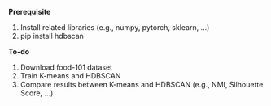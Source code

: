 **Prerequisite**
1. Install related libraries (e.g., numpy, pytorch, sklearn, ...)
2. pip install hdbscan

**To-do**
1. Download food-101 dataset
2. Train K-means and HDBSCAN
3. Compare results between K-means and HDBSCAN (e.g., NMI, Silhouette Score, ...)
